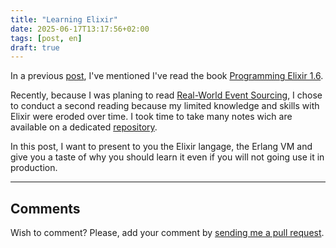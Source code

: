 ```yaml
---
title: "Learning Elixir"
date: 2025-06-17T13:17:56+02:00
tags: [post, en]
draft: true
---
```


In a previous [post](../using-processes-for-better-resilience/), I've mentioned I've read the book [Programming Elixir 1.6](https://pragprog.com/titles/elixir16/programming-elixir-1-6/).  

Recently, because I was planing to read [Real-World Event Sourcing](https://pragprog.com/titles/khpes/real-world-event-sourcing/), I chose to conduct a second reading because my limited knowledge and skills with Elixir were eroded over time. I took time to take many notes wich are available on a dedicated [repository](https://github.com/RomainTrm/Book-ElixirExercices).  

In this post, I want to present to you the Elixir langage, the Erlang VM and give you a taste of why you should learn it even if you will not going use it in production.

---

## Comments

<!--Add your comment here-->

Wish to comment? Please, add your comment by [sending me a pull request](https://github.com/RomainTrm/Blog?tab=readme-ov-file#how-to-comment).
